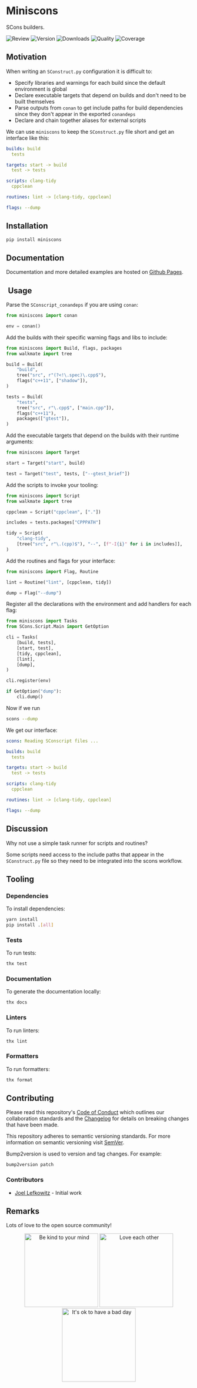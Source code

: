 # Miniscons

SCons builders.

![Review](https://img.shields.io/github/actions/workflow/status/JoelLefkowitz/miniscons/review.yml)
![Version](https://img.shields.io/pypi/v/miniscons)
![Downloads](https://img.shields.io/pypi/dw/miniscons)
![Quality](https://img.shields.io/codacy/grade/97f4a968fe554186b58c2f49903a09f4)
![Coverage](https://img.shields.io/codacy/coverage/97f4a968fe554186b58c2f49903a09f4)

## Motivation

When writing an `SConstruct.py` configuration it is difficult to:

- Specify libraries and warnings for each build since the default environment is global
- Declare executable targets that depend on builds and don't need to be built themselves
- Parse outputs from `conan` to get include paths for build dependencies since they don't appear in the exported `conandeps`
- Declare and chain together aliases for external scripts

We can use `miniscons` to keep the `SConstruct.py` file short and get an interface like this:

```yml
builds: build
  tests

targets: start -> build
  test -> tests

scripts: clang-tidy
  cppclean

routines: lint -> [clang-tidy, cppclean]

flags: --dump
```

## Installation

```bash
pip install miniscons
```

## Documentation

Documentation and more detailed examples are hosted on [Github Pages](https://joellefkowitz.github.io/miniscons).

##  Usage

Parse the `SConscript_conandeps` if you are using `conan`:

```py
from miniscons import conan

env = conan()
```

Add the builds with their specific warning flags and libs to include:

```py
from miniscons import Build, flags, packages
from walkmate import tree

build = Build(
    "build",
    tree("src", r"(?<!\.spec)\.cpp$"),
    flags("c++11", ["shadow"]),
)

tests = Build(
    "tests",
    tree("src", r"\.cpp$", ["main.cpp"]),
    flags("c++11"),
    packages(["gtest"]),
)
```

Add the executable targets that depend on the builds with their runtime arguments:

```py
from miniscons import Target

start = Target("start", build)

test = Target("test", tests, ["--gtest_brief"])
```

Add the scripts to invoke your tooling:

```py
from miniscons import Script
from walkmate import tree

cppclean = Script("cppclean", ["."])

includes = tests.packages["CPPPATH"]

tidy = Script(
    "clang-tidy",
    [tree("src", r"\.(cpp)$"), "--", [f"-I{i}" for i in includes]],
)
```

Add the routines and flags for your interface:

```py
from miniscons import Flag, Routine

lint = Routine("lint", [cppclean, tidy])

dump = Flag("--dump")
```

Register all the declarations with the environment and add handlers for each flag:

```py
from miniscons import Tasks
from SCons.Script.Main import GetOption

cli = Tasks(
    [build, tests],
    [start, test],
    [tidy, cppclean],
    [lint],
    [dump],
)

cli.register(env)

if GetOption("dump"):
    cli.dump()
```

Now if we run

```bash
scons --dump
```

We get our interface:

```yml
scons: Reading SConscript files ...

builds: build
  tests

targets: start -> build
  test -> tests

scripts: clang-tidy
  cppclean

routines: lint -> [clang-tidy, cppclean]

flags: --dump
```

## Discussion

Why not use a simple task runner for scripts and routines?

Some scripts need access to the include paths that appear in the `SConstruct.py` file so they need to be integrated into the scons workflow.

## Tooling

### Dependencies

To install dependencies:

```bash
yarn install
pip install .[all]
```

### Tests

To run tests:

```bash
thx test
```

### Documentation

To generate the documentation locally:

```bash
thx docs
```

### Linters

To run linters:

```bash
thx lint
```

### Formatters

To run formatters:

```bash
thx format
```

## Contributing

Please read this repository's [Code of Conduct](CODE_OF_CONDUCT.md) which outlines our collaboration standards and the [Changelog](CHANGELOG.md) for details on breaking changes that have been made.

This repository adheres to semantic versioning standards. For more information on semantic versioning visit [SemVer](https://semver.org).

Bump2version is used to version and tag changes. For example:

```bash
bump2version patch
```

### Contributors

- [Joel Lefkowitz](https://github.com/joellefkowitz) - Initial work

## Remarks

Lots of love to the open source community!

<div align='center'>
    <img width=200 height=200 src='https://media.giphy.com/media/osAcIGTSyeovPq6Xph/giphy.gif' alt='Be kind to your mind' />
    <img width=200 height=200 src='https://media.giphy.com/media/KEAAbQ5clGWJwuJuZB/giphy.gif' alt='Love each other' />
    <img width=200 height=200 src='https://media.giphy.com/media/WRWykrFkxJA6JJuTvc/giphy.gif' alt="It's ok to have a bad day" />
</div>
